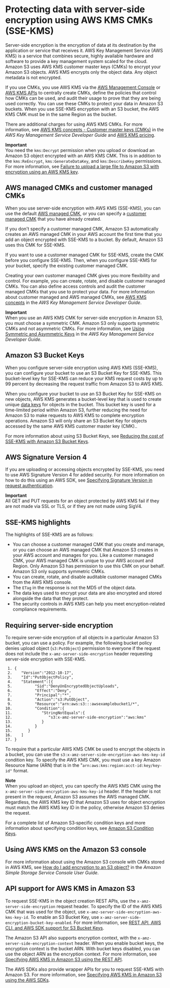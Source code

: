 # Protecting data with server\-side encryption using AWS KMS CMKs \(SSE\-KMS\)<a name="UsingKMSEncryption"></a>

Server\-side encryption is the encryption of data at its destination by the application or service that receives it\. AWS Key Management Service \(AWS KMS\) is a service that combines secure, highly available hardware and software to provide a key management system scaled for the cloud\. Amazon S3 uses AWS KMS customer master keys \(CMKs\) to encrypt your Amazon S3 objects\. AWS KMS encrypts only the object data\. Any object metadata is not encrypted\. 

If you use CMKs, you use AWS KMS via the [AWS Management Console](https://console.aws.amazon.com/kms) or [AWS KMS APIs](https://docs.aws.amazon.com/kms/latest/APIReference/) to centrally create CMKs, define the policies that control how CMKs can be used, and audit their usage to prove that they are being used correctly\. You can use these CMKs to protect your data in Amazon S3 buckets\. When you use SSE\-KMS encryption with an S3 bucket, the AWS KMS CMK must be in the same Region as the bucket\.

There are additional charges for using AWS KMS CMKs\. For more information, see [AWS KMS concepts \- Customer master keys \(CMKs\)](https://docs.aws.amazon.com/kms/latest/developerguide/concepts.html#master_keys) in the *AWS Key Management Service Developer Guide* and [AWS KMS pricing](https://aws.amazon.com/kms/pricing)\.

**Important**  
You need the `kms:Decrypt` permission when you upload or download an Amazon S3 object encrypted with an AWS KMS CMK\. This is in addition to the `kms:ReEncrypt`, `kms:GenerateDataKey`, and `kms:DescribeKey` permissions\. For more information, see [Failure to upload a large file to Amazon S3 with encryption using an AWS KMS key](https://aws.amazon.com/premiumsupport/knowledge-center/s3-large-file-encryption-kms-key/)\.

## AWS managed CMKs and customer managed CMKs<a name="aws-managed-customer-managed-cmks"></a>

When you use server\-side encryption with AWS KMS \(SSE\-KMS\), you can use the default [AWS managed CMK](https://docs.aws.amazon.com/kms/latest/developerguide/concepts.html#aws-managed-cmk), or you can specify a [customer managed CMK](https://docs.aws.amazon.com/kms/latest/developerguide/concepts.html#customer-cmk) that you have already created\. 

If you don't specify a customer managed CMK, Amazon S3 automatically creates an AWS managed CMK in your AWS account the first time that you add an object encrypted with SSE\-KMS to a bucket\. By default, Amazon S3 uses this CMK for SSE\-KMS\. 

If you want to use a customer managed CMK for SSE\-KMS, create the CMK before you configure SSE\-KMS\. Then, when you configure SSE\-KMS for your bucket, specify the existing customer managed CMK\. 

Creating your own customer managed CMK gives you more flexibility and control\. For example, you can create, rotate, and disable customer managed CMKs\. You can also define access controls and audit the customer managed CMKs that you use to protect your data\. For more information about customer managed and AWS managed CMKs, see [AWS KMS concepts](https://docs.aws.amazon.com/kms/latest/developerguide/concepts.html) in the *AWS Key Management Service Developer Guide*\.

**Important**  
When you use an AWS KMS CMK for server\-side encryption in Amazon S3, you must choose a symmetric CMK\. Amazon S3 only supports symmetric CMKs and not asymmetric CMKs\. For more information, see [Using Symmetric and Asymmetric Keys](https://docs.aws.amazon.com/kms/latest/developerguide/symmetric-asymmetric.html) in the *AWS Key Management Service Developer Guide*\.

## Amazon S3 Bucket Keys<a name="sse-kms-bucket-keys"></a>

When you configure server\-side encryption using AWS KMS \(SSE\-KMS\), you can configure your bucket to use an S3 Bucket Key for SSE\-KMS\. This bucket\-level key for SSE\-KMS can reduce your KMS request costs by up to 99 percent by decreasing the request traffic from Amazon S3 to AWS KMS\. 

When you configure your bucket to use an S3 Bucket Key for SSE\-KMS on new objects, AWS KMS generates a bucket\-level key that is used to create unique [data keys](https://docs.aws.amazon.com/kms/latest/developerguide/concepts.html#data-keys) for objects in the bucket\. This bucket key is used for a time\-limited period within Amazon S3, further reducing the need for Amazon S3 to make requests to AWS KMS to complete encryption operations\. Amazon S3 will only share an S3 Bucket Key for objects accessed by the same AWS KMS customer master key \(CMK\)\.\.

For more information about using S3 Bucket Keys, see [Reducing the cost of SSE\-KMS with Amazon S3 Bucket Keys](bucket-key.md)\.

## AWS Signature Version 4<a name="aws-signature-version-4-sse-kms"></a>

If you are uploading or accessing objects encrypted by SSE\-KMS, you need to use AWS Signature Version 4 for added security\. For more information on how to do this using an AWS SDK, see [Specifying Signature Version in request authentication](https://docs.aws.amazon.com/AmazonS3/latest/dev/UsingAWSSDK.html#specify-signature-version)\.

**Important**  
All GET and PUT requests for an object protected by AWS KMS fail if they are not made via SSL or TLS, or if they are not made using SigV4\.

## SSE\-KMS highlights<a name="sse-kms-highlights"></a>

The highlights of SSE\-KMS are as follows:
+ You can choose a customer managed CMK that you create and manage, or you can choose an AWS managed CMK that Amazon S3 creates in your AWS account and manages for you\. Like a customer managed CMK, your AWS managed CMK is unique to your AWS account and Region\. Only Amazon S3 has permission to use this CMK on your behalf\. Amazon S3 only supports symmetric CMKs\.
+ You can create, rotate, and disable auditable customer managed CMKs from the AWS KMS console\. 
+ The `ETag` in the response is not the MD5 of the object data\.
+ The data keys used to encrypt your data are also encrypted and stored alongside the data that they protect\. 
+ The security controls in AWS KMS can help you meet encryption\-related compliance requirements\.

## Requiring server\-side encryption<a name="require-sse-kms"></a>

To require server\-side encryption of all objects in a particular Amazon S3 bucket, you can use a policy\. For example, the following bucket policy denies upload object \(`s3:PutObject`\) permission to everyone if the request does not include the `x-amz-server-side-encryption` header requesting server\-side encryption with SSE\-KMS\.

```
 1. {
 2.    "Version":"2012-10-17",
 3.    "Id":"PutObjectPolicy",
 4.    "Statement":[{
 5.          "Sid":"DenyUnEncryptedObjectUploads",
 6.          "Effect":"Deny",
 7.          "Principal":"*",
 8.          "Action":"s3:PutObject",
 9.          "Resource":"arn:aws:s3:::awsexamplebucket1/*",
10.          "Condition":{
11.             "StringNotEquals":{
12.                "s3:x-amz-server-side-encryption":"aws:kms"
13.             }
14.          }
15.       }
16.    ]
17. }
```

To require that a particular AWS KMS CMK be used to encrypt the objects in a bucket, you can use the `s3:x-amz-server-side-encryption-aws-kms-key-id` condition key\. To specify the AWS KMS CMK, you must use a key Amazon Resource Name \(ARN\) that is in the "`arn:aws:kms:region:acct-id:key/key-id"` format\.

**Note**  
When you upload an object, you can specify the AWS KMS CMK using the `x-amz-server-side-encryption-aws-kms-key-id` header\. If the header is not present in the request, Amazon S3 assumes the AWS managed CMK\. Regardless, the AWS KMS key ID that Amazon S3 uses for object encryption must match the AWS KMS key ID in the policy, otherwise Amazon S3 denies the request\.

For a complete list of Amazon S3‐specific condition keys and more information about specifying condition keys, see [Amazon S3 Condition Keys](amazon-s3-policy-keys.md)\.

## Using AWS KMS on the Amazon S3 console<a name="kms-encryption-s3-console"></a>

For more information about using the Amazon S3 console with CMKs stored in AWS KMS, see [How do I add encryption to an S3 object?](https://docs.aws.amazon.com/AmazonS3/latest/user-guide/add-object-encryption.html) in the *Amazon Simple Storage Service Console User Guide*\.

## API support for AWS KMS in Amazon S3<a name="APISupportforKMSEncryption"></a>

To request SSE\-KMS in the object creation REST APIs, use the `x-amz-server-side-encryption` request header\. To specify the ID of the AWS KMS CMK that was used for the object, use `x-amz-server-side-encryption-aws-kms-key-id`\. To enable an S3 Bucket Key, use `x-amz-server-side-encryption-bucket-key-enabled`\. For more information, see [REST API, AWS CLI, and AWS SDK support for S3 Bucket Keys](bucket-key.md#configure-bucket-key-programmatic)\.

The Amazon S3 API also supports encryption context, with the `x-amz-server-side-encryption-context` header\. When you enable bucket keys, the encryption context is the bucket ARN\. With bucket keys disabled, you can use the object ARN as the encryption context\. For more information, see [Specifying AWS KMS in Amazon S3 using the REST API](KMSUsingRESTAPI.md)\. 

The AWS SDKs also provide wrapper APIs for you to request SSE\-KMS with Amazon S3\. For more information, see [Specifying AWS KMS in Amazon S3 using the AWS SDKs](kms-using-sdks.md)\.